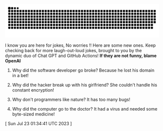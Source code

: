 <picture>
  <source media="(prefers-color-scheme: dark)" srcset="https://raw.githubusercontent.com/platane/platane/output/github-contribution-grid-snake-dark.svg">
  <source media="(prefers-color-scheme: light)" srcset="https://raw.githubusercontent.com/platane/platane/output/github-contribution-grid-snake.svg">
  <img alt="github contribution grid snake animation" src="https://raw.githubusercontent.com/platane/platane/output/github-contribution-grid-snake.svg">
</picture>


I know you are here for jokes, No worries !!
Here are some new ones. Keep checking back for more laugh-out-loud jokes, brought to you by the dynamic duo of Chat GPT and GitHub Actions! __If they are not funny, blame OpenAI__
 
1. Why did the software developer go broke? Because he lost his domain in a bet!

2. Why did the hacker break up with his girlfriend? She couldn't handle his constant encryption!

3. Why don't programmers like nature? It has too many bugs!

4. Why did the computer go to the doctor? It had a virus and needed some byte-sized medicine!
 
[ 
Sun Jul 23 01:34:41 UTC 2023
 ]
